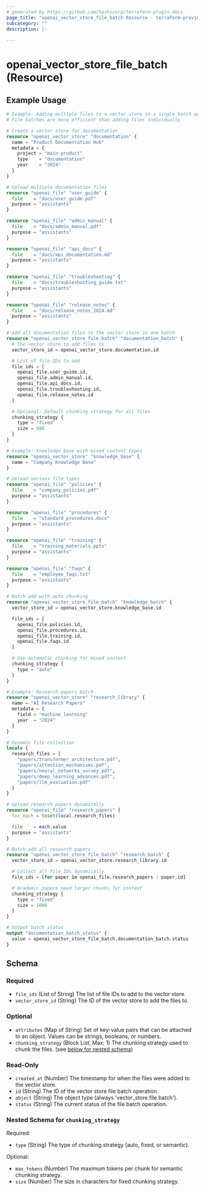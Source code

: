 ```yaml
---
# generated by https://github.com/hashicorp/terraform-plugin-docs
page_title: "openai_vector_store_file_batch Resource - terraform-provider-openai"
subcategory: ""
description: |-
  
---
```


# openai_vector_store_file_batch (Resource)



## Example Usage

```terraform
# Example: Adding multiple files to a vector store in a single batch operation
# File batches are more efficient than adding files individually

# Create a vector store for documentation
resource "openai_vector_store" "documentation" {
  name = "Product Documentation Hub"
  metadata = {
    project = "main-product"
    type    = "documentation"
    year    = "2024"
  }
}

# Upload multiple documentation files
resource "openai_file" "user_guide" {
  file    = "docs/user_guide.pdf"
  purpose = "assistants"
}

resource "openai_file" "admin_manual" {
  file    = "docs/admin_manual.pdf"
  purpose = "assistants"
}

resource "openai_file" "api_docs" {
  file    = "docs/api_documentation.md"
  purpose = "assistants"
}

resource "openai_file" "troubleshooting" {
  file    = "docs/troubleshooting_guide.txt"
  purpose = "assistants"
}

resource "openai_file" "release_notes" {
  file    = "docs/release_notes_2024.md"
  purpose = "assistants"
}

# Add all documentation files to the vector store in one batch
resource "openai_vector_store_file_batch" "documentation_batch" {
  # The vector store to add files to
  vector_store_id = openai_vector_store.documentation.id

  # List of file IDs to add
  file_ids = [
    openai_file.user_guide.id,
    openai_file.admin_manual.id,
    openai_file.api_docs.id,
    openai_file.troubleshooting.id,
    openai_file.release_notes.id
  ]

  # Optional: Default chunking strategy for all files
  chunking_strategy {
    type = "fixed"
    size = 600
  }
}

# Example: Knowledge base with mixed content types
resource "openai_vector_store" "knowledge_base" {
  name = "Company Knowledge Base"
}

# Upload various file types
resource "openai_file" "policies" {
  file    = "company_policies.pdf"
  purpose = "assistants"
}

resource "openai_file" "procedures" {
  file    = "standard_procedures.docx"
  purpose = "assistants"
}

resource "openai_file" "training" {
  file    = "training_materials.pptx"
  purpose = "assistants"
}

resource "openai_file" "faqs" {
  file    = "employee_faqs.txt"
  purpose = "assistants"
}

# Batch add with auto chunking
resource "openai_vector_store_file_batch" "knowledge_batch" {
  vector_store_id = openai_vector_store.knowledge_base.id

  file_ids = [
    openai_file.policies.id,
    openai_file.procedures.id,
    openai_file.training.id,
    openai_file.faqs.id
  ]

  # Use automatic chunking for mixed content
  chunking_strategy {
    type = "auto"
  }
}

# Example: Research papers batch
resource "openai_vector_store" "research_library" {
  name = "AI Research Papers"
  metadata = {
    field = "machine_learning"
    year  = "2024"
  }
}

# Dynamic file collection
locals {
  research_files = [
    "papers/transformer_architecture.pdf",
    "papers/attention_mechanisms.pdf",
    "papers/neural_networks_survey.pdf",
    "papers/deep_learning_advances.pdf",
    "papers/llm_evaluation.pdf"
  ]
}

# Upload research papers dynamically
resource "openai_file" "research_papers" {
  for_each = toset(local.research_files)

  file    = each.value
  purpose = "assistants"
}

# Batch add all research papers
resource "openai_vector_store_file_batch" "research_batch" {
  vector_store_id = openai_vector_store.research_library.id

  # Collect all file IDs dynamically
  file_ids = [for paper in openai_file.research_papers : paper.id]

  # Academic papers need larger chunks for context
  chunking_strategy {
    type = "fixed"
    size = 1000
  }
}

# Output batch status
output "documentation_batch_status" {
  value = openai_vector_store_file_batch.documentation_batch.status
}
```

<!-- schema generated by tfplugindocs -->
## Schema

### Required

- `file_ids` (List of String) The list of file IDs to add to the vector store.
- `vector_store_id` (String) The ID of the vector store to add the files to.

### Optional

- `attributes` (Map of String) Set of key-value pairs that can be attached to an object. Values can be strings, booleans, or numbers.
- `chunking_strategy` (Block List, Max: 1) The chunking strategy used to chunk the files. (see [below for nested schema](#nestedblock--chunking_strategy))

### Read-Only

- `created_at` (Number) The timestamp for when the files were added to the vector store.
- `id` (String) The ID of the vector store file batch operation.
- `object` (String) The object type (always 'vector_store.file.batch').
- `status` (String) The current status of the file batch operation.

<a id="nestedblock--chunking_strategy"></a>
### Nested Schema for `chunking_strategy`

Required:

- `type` (String) The type of chunking strategy (auto, fixed, or semantic).

Optional:

- `max_tokens` (Number) The maximum tokens per chunk for semantic chunking strategy.
- `size` (Number) The size in characters for fixed chunking strategy.
